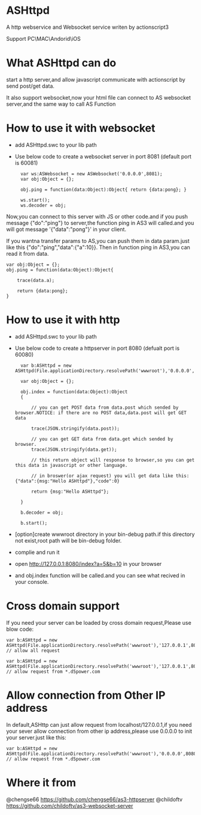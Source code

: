 # ASHttpd
A http webservice and Websocket service writen by actionscript3

Support PC\MAC\Andorid\iOS

# What ASHttpd can do
start a http server,and allow javascript communicate with actionscript by send post/get data.

It also support websocket,now your html file can connect to AS websocket server,and the same way to call AS Function

# How to use it with websocket
- add ASHttpd.swc to your lib path
- Use below code to create a websocket server in port 8081 (default port is 60081)
        
        var ws:ASWebsocket = new ASWebsocket('0.0.0.0',8081);
        var obj:Object = {};
    
        obj.ping = function(data:Object):Object{ return {data:pong}; }
        
        ws.start();
        ws.decoder = obj;
  

Now,you can connect to this server with JS or other code.and if you push message {"do":"ping"} to server,the function ping in AS3 will called.and you will got message '{"data":"pong"}' in your client.

If you wantna transfer params to AS,you can push them in data param.just like this {"do":"ping","data":{"a":10}}. Then in function ping in AS3,you can read it from data.

    var obj:Object = {};
    obj.ping = function(data:Object):Object{
    
        trace(data.a);
        
        return {data:pong};
    }

    

# How to use it with http 
- add ASHttpd.swc to your lib path
- Use below code to create a httpserver in port 8080 (defualt port is 60080)
    

        var b:ASHttpd = new ASHttpd(File.applicationDirectory.resolvePath('wwwroot'),'0.0.0.0',8080);
    
        var obj:Object = {};
    
        obj.index = function(data:Object):Object
        {
    
            // you can get POST data from data.post which sended by browser.NOTICE: if there are no POST data,data.post will get GET data
        
            trace(JSON.stringify(data.post));
        
            // you can get GET data from data.get which sended by browser.
            trace(JSON.stringify(data.get));
        
            // this return object will response to browser,so you can get this data in javascript or other language.
        
            // in broswer(or ajax request) you will get data like this:{"data":{msg:"Hello ASHttpd"},"code":0}
        
            return {msg:"Hello ASHttpd"};
        
        }

        b.decoder = obj;
    
        b.start();


- [option]create wwwroot directory in your bin-debug path.if this directory not exist,root path will be bin-debug folder.
- complie and run it
- open http://127.0.0.1:8080/index?a=5&b=10 in your browser
- and obj.index function will be called.and you can see what recived in your console.

# Cross domain support
If you need your server can be loaded by cross domain request,Please use blow code:
    
    var b:ASHttpd = new ASHttpd(File.applicationDirectory.resolvePath('wwwroot'),'127.0.0.1',8080,'*'); // allow all request
    
    var b:ASHttpd = new ASHttpd(File.applicationDirectory.resolvePath('wwwroot'),'127.0.0.1',8080),'*.d5power.com'); // allow request from *.d5power.com
    
    
# Allow connection from Other IP address
In default,ASHttp can just allow request from localhost/127.0.0.1,if you need your sever allow connection from other ip address,please use 0.0.0.0 to init your server.just like this:
    
    var b:ASHttpd = new ASHttpd(File.applicationDirectory.resolvePath('wwwroot'),'0.0.0.0',8080),'*.d5power.com'); // allow request from *.d5power.com
    
# Where it from

@chengse66 https://github.com/chengse66/as3-httpserver
@childoftv https://github.com/childoftv/as3-websocket-server
